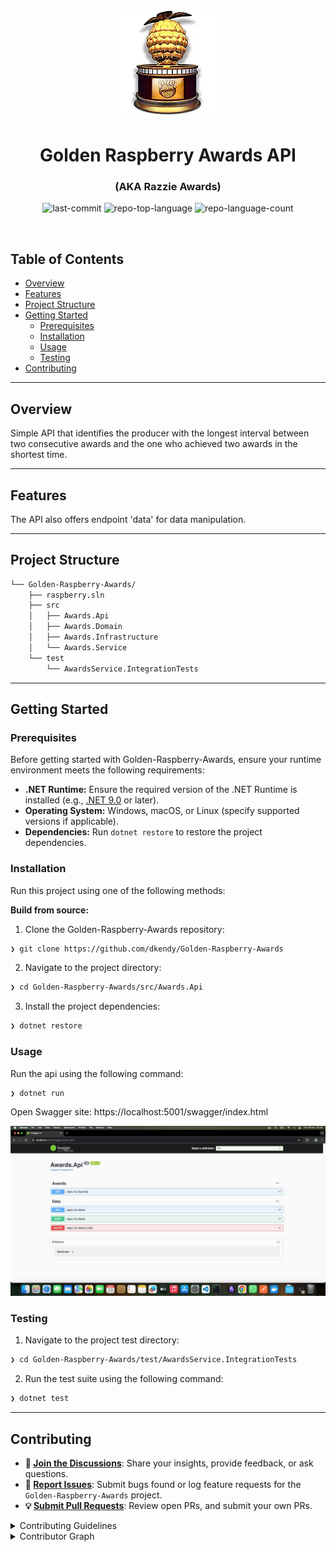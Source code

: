 <p align="center"> 
		<img src="./Assets/images/Golden_Raspberry_Award.jpg">

</p>
<p align="center"><h1 align="center">Golden Raspberry Awards API</h1></p>
<h3 align="center">(AKA Razzie Awards)</h3>
 
<p align="center"> 
	<img src="https://img.shields.io/github/last-commit/dkendy/Golden-Raspberry-Awards?style=default&logo=git&logoColor=white&color=0080ff" alt="last-commit">
	<img src="https://img.shields.io/github/languages/top/dkendy/Golden-Raspberry-Awards?style=default&color=0080ff" alt="repo-top-language">
	<img src="https://img.shields.io/github/languages/count/dkendy/Golden-Raspberry-Awards?style=default&color=0080ff" alt="repo-language-count">
</p>
<p align="center"><!-- default option, no dependency badges. -->
</p>
<p align="center">
	<!-- default option, no dependency badges. -->
</p>
<br>

##  Table of Contents

- [ Overview](#overview)
- [ Features](#features)
- [ Project Structure](#project-structure) 
- [ Getting Started](#getting-started)
  - [ Prerequisites](#prerequisites)
  - [ Installation](#installation)
  - [ Usage](#usage)
  - [ Testing](#testing) 
- [ Contributing](#contributing)

---

##  Overview

Simple API that identifies the producer with the longest interval between two consecutive awards and the one who achieved two awards in the shortest time.

---

##  Features

The API also offers endpoint 'data' for data manipulation.

---

##  Project Structure

```sh
└── Golden-Raspberry-Awards/
    ├── raspberry.sln
    ├── src
    │   ├── Awards.Api
    │   ├── Awards.Domain
    │   ├── Awards.Infrastructure
    │   └── Awards.Service
    └── test
        └── AwardsService.IntegrationTests
```
 
---
##  Getting Started

###  Prerequisites

Before getting started with Golden-Raspberry-Awards, ensure your runtime environment meets the following requirements:

- **.NET Runtime:** Ensure the required version of the .NET Runtime is installed (e.g., <a href="https://dotnet.microsoft.com/pt-br/download/dotnet/9.0">.NET 9.0</a> or later).
- **Operating System:** Windows, macOS, or Linux (specify supported versions if applicable).
- **Dependencies:** Run ``` dotnet restore ``` to restore the project dependencies.
 
###  Installation

Run this project using one of the following methods:

**Build from source:**

1. Clone the Golden-Raspberry-Awards repository:
```sh
❯ git clone https://github.com/dkendy/Golden-Raspberry-Awards
```

2. Navigate to the project directory:
```sh
❯ cd Golden-Raspberry-Awards/src/Awards.Api
```

3. Install the project dependencies:

```sh
❯ dotnet restore
```

###  Usage
Run the api using the following command: 

```sh
❯ dotnet run
```
Open Swagger site: https://localhost:5001/swagger/index.html

<p align="center"> 
		<img src="./Assets/images/Swagger.jpeg"> 
</p>

###  Testing

1. Navigate to the project test directory:
```sh
❯ cd Golden-Raspberry-Awards/test/AwardsService.IntegrationTests
```

2. Run the test suite using the following command:


```sh
❯ dotnet test
```


---
 

##  Contributing

- **💬 [Join the Discussions](https://github.com/dkendy/Golden-Raspberry-Awards/discussions)**: Share your insights, provide feedback, or ask questions.
- **🐛 [Report Issues](https://github.com/dkendy/Golden-Raspberry-Awards/issues)**: Submit bugs found or log feature requests for the `Golden-Raspberry-Awards` project.
- **💡 [Submit Pull Requests](https://github.com/dkendy/Golden-Raspberry-Awards/blob/main/CONTRIBUTING.md)**: Review open PRs, and submit your own PRs.

<details closed>
<summary>Contributing Guidelines</summary>

1. **Fork the Repository**: Start by forking the project repository to your github account.
2. **Clone Locally**: Clone the forked repository to your local machine using a git client.
   ```sh
   git clone https://github.com/dkendy/Golden-Raspberry-Awards
   ```
3. **Create a New Branch**: Always work on a new branch, giving it a descriptive name.
   ```sh
   git checkout -b new-feature-x
   ```
4. **Make Your Changes**: Develop and test your changes locally.
5. **Commit Your Changes**: Commit with a clear message describing your updates.
   ```sh
   git commit -m 'Implemented new feature x.'
   ```
6. **Push to github**: Push the changes to your forked repository.
   ```sh
   git push origin new-feature-x
   ```
7. **Submit a Pull Request**: Create a PR against the original project repository. Clearly describe the changes and their motivations.
8. **Review**: Once your PR is reviewed and approved, it will be merged into the main branch. Congratulations on your contribution!
</details>

<details closed>
<summary>Contributor Graph</summary>
<br>
<p align="left">
   <a href="https://github.com{/dkendy/Golden-Raspberry-Awards/}graphs/contributors">
      <img src="https://contrib.rocks/image?repo=dkendy/Golden-Raspberry-Awards">
   </a>
</p>
</details>

